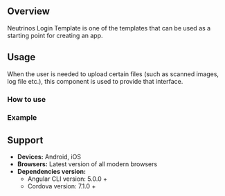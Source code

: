 ## Overview
Neutrinos Login Template is one of the templates that can be used as a starting point for creating an app.

## Usage
When the user is needed to upload certain files (such as  scanned images, log file etc.), this component is used to provide that interface.


### How to use


### Example


## Support
- **Devices:** Android, iOS
- **Browsers:**  Latest version of all modern browsers
- **Dependencies version:** 
    - Angular CLI version: 5.0.0 + 
    - Cordova version: 7.1.0 +
